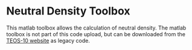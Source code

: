 # Neutral Density Toolbox

This matlab toolbox allows the calculation of neutral density. The matlab toolbox is not part of this code upload, but can be downloaded from the [TEOS-10 website](http://www.teos-10.org/preteos10_software/neutral_density.html) as legacy code.

